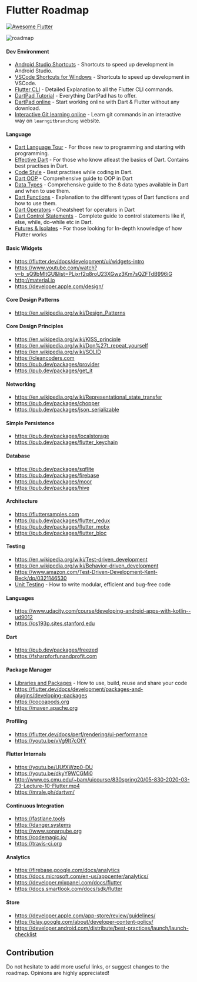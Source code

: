 # Flutter Roadmap <a href="https://github.com/Solido/awesome-flutter">
   <img alt="Awesome Flutter" src="https://img.shields.io/badge/Awesome-Flutter-blue.svg?longCache=true&style=flat-square" />
</a>

![roadmap](images/FlutterRoadmap.png)

#### Dev Environment
* [Android Studio Shortcuts](https://developer.android.com/studio/intro/keyboard-shortcuts) - Shortcuts to speed up development in Android Studio.
* [VSCode Shortcuts for Windows](https://code.visualstudio.com/shortcuts/keyboard-shortcuts-windows.pdf) - Shortcuts to speed up development in VSCode.
* [Flutter CLI](https://www.geeksforgeeks.org/flutter-important-cli-commands/) - Detailed Explanation to all the Flutter CLI commands.
* [DartPad Tutorial](https://dart.dev/resources/dartpad-best-practices) - Everything DartPad has to offer.
* [DartPad online](https://dartpad.dev/) - Start working online with Dart & Flutter without any download.
* [Interactive Git learning online](https://learngitbranching.js.org) - Learn git commands in an interactive way on `learngitbranching` website.

#### Language
* [Dart Language Tour](https://dart.dev/guides/language/language-tour) - For those new to programming and starting with programming.
* [Effective Dart](https://dart.dev/guides/language/effective-dart) - For those who know atleast the basics of Dart. Contains best practises in Dart.
* [Code Style](https://infinum.com/handbook/flutter/basics/coding-style) - Best practises while coding in Dart.
* [Dart OOP](https://levelup.gitconnected.com/fluttering-dart-oop-8b92cd89a7f0) - Comprehensive guide to OOP in Dart
* [Data Types](https://levelup.gitconnected.com/fluttering-dart-9a3e74b0d9c5) - Comprehensive guide to the 8 data types available in Dart and when to use them.
* [Dart Functions](https://levelup.gitconnected.com/fluttering-dart-b37110f4d1bf) - Explanation to the different types of Dart functions and how to use them.
* [Dart Operators](https://levelup.gitconnected.com/fluttering-dart-ee493f4b0440) - Cheatsheet for operators in Dart
* [Dart Control Statements](https://levelup.gitconnected.com/fluttering-dart-the-flow-7be2080763ad) - Complete guide to control statements like if, else, while, do-while etc in Dart.
* [Futures & Isolates](https://levelup.gitconnected.com/fluttering-dart-futures-and-isolates-6b4bce6d804b) - For those looking for In-depth knowledge of how Flutter works

#### Basic Widgets
* https://flutter.dev/docs/development/ui/widgets-intro
* https://www.youtube.com/watch?v=b_sQ9bMltGU&list=PLjxrf2q8roU23XGwz3Km7sQZFTdB996iG
* http://material.io
* https://developer.apple.com/design/

#### Core Design Patterns
* https://en.wikipedia.org/wiki/Design_Patterns

#### Core Design Principles
* https://en.wikipedia.org/wiki/KISS_principle
* https://en.wikipedia.org/wiki/Don%27t_repeat_yourself
* https://en.wikipedia.org/wiki/SOLID
* https://cleancoders.com
* https://pub.dev/packages/provider
* https://pub.dev/packages/get_it

#### Networking
* https://en.wikipedia.org/wiki/Representational_state_transfer
* https://pub.dev/packages/chopper
* https://pub.dev/packages/json_serializable

#### Simple Persistence
* https://pub.dev/packages/localstorage
* https://pub.dev/packages/flutter_keychain

#### Database
* https://pub.dev/packages/sqflite
* https://pub.dev/packages/firebase
* https://pub.dev/packages/moor
* https://pub.dev/packages/hive

#### Architecture
* https://fluttersamples.com
* https://pub.dev/packages/flutter_redux
* https://pub.dev/packages/flutter_mobx
* https://pub.dev/packages/flutter_bloc

#### Testing
* https://en.wikipedia.org/wiki/Test-driven_development
* https://en.wikipedia.org/wiki/Behavior-driven_development
* https://www.amazon.com/Test-Driven-Development-Kent-Beck/dp/0321146530
* [Unit Testing](https://a-flutter-dev.medium.com/fluttering-dart-unit-testing-f58dae6bc1f) - How to write modular, efficient and bug-free code


#### Languages
* https://www.udacity.com/course/developing-android-apps-with-kotlin--ud9012
* https://cs193p.sites.stanford.edu

#### Dart
* https://pub.dev/packages/freezed
* https://fsharpforfunandprofit.com

#### Package Manager
* [Libraries and Packages](https://levelup.gitconnected.com/fluttering-dart-libraries-and-packages-972edf864ff9) - How to use, build, reuse and share your code
* https://flutter.dev/docs/development/packages-and-plugins/developing-packages
* https://cocoapods.org
* https://maven.apache.org

#### Profiling
* https://flutter.dev/docs/perf/rendering/ui-performance
* https://youtu.be/vVg9It7cOfY

#### Flutter Internals
* https://youtu.be/UUfXWzp0-DU
* https://youtu.be/dkyY9WCGMi0
* http://www.cs.cmu.edu/~bam/uicourse/830spring20/05-830-2020-03-23-Lecture-10-Flutter.mp4
* https://mrale.ph/dartvm/

#### Continuous Integration
* https://fastlane.tools
* https://danger.systems
* https://www.sonarqube.org
* https://codemagic.io/
* https://travis-ci.org

#### Analytics
* https://firebase.google.com/docs/analytics
* https://docs.microsoft.com/en-us/appcenter/analytics/
* https://developer.mixpanel.com/docs/flutter
* https://docs.smartlook.com/docs/sdk/flutter

#### Store
* https://developer.apple.com/app-store/review/guidelines/
* https://play.google.com/about/developer-content-policy/
* https://developer.android.com/distribute/best-practices/launch/launch-checklist

## Contribution
Do not hesitate to add more useful links, or suggest changes to the roadmap. Opinions are highly appreciated!
